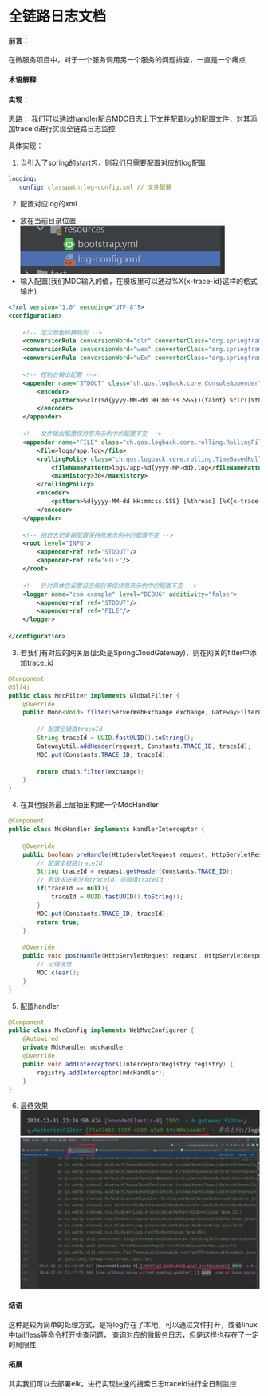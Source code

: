 # 全链路日志文档

#### 前言：
在微服务项目中，对于一个服务调用另一个服务的问题排查，一直是一个痛点

#### 术语解释


#### 实现：
思路： 我们可以通过handler配合MDC日志上下文并配置log的配置文件，对其添加traceId进行实现全链路日志监控

具体实现：
1. 当引入了spring的start包，则我们只需要配置对应的log配置
``` yaml
logging:
   config: classpath:log-config.xml // 文件配置
```
2. 配置对应log的xml
- 放在当前目录位置
![img.png](../imge/全链路日志/img.png)
- 输入配置(我们MDC输入的值，在模板里可以通过%X{x-trace-id}这样的格式输出)
```xml
<?xml version="1.0" encoding="UTF-8"?>
<configuration>

    <!-- 定义颜色转换规则 -->
    <conversionRule conversionWord="clr" converterClass="org.springframework.boot.logging.logback.ColorConverter" />
    <conversionRule conversionWord="wex" converterClass="org.springframework.boot.logging.logback.WhitespaceThrowableProxyConverter" />
    <conversionRule conversionWord="wEx" converterClass="org.springframework.boot.logging.logback.ExtendedWhitespaceThrowableProxyConverter" />

    <!-- 控制台输出配置 -->
    <appender name="STDOUT" class="ch.qos.logback.core.ConsoleAppender">
        <encoder>
            <pattern>%clr(%d{yyyy-MM-dd HH:mm:ss.SSS}){faint} %clr([%thread]){magenta} %clr(%-5level) %clr(%logger{36}){cyan} %clr([%X{x-trace-id}]) - %msg%n%wEx</pattern>
        </encoder>
    </appender>

    <!-- 文件输出配置保持原来示例中的配置不变 -->
    <appender name="FILE" class="ch.qos.logback.core.rolling.RollingFileAppender">
        <file>logs/app.log</file>
        <rollingPolicy class="ch.qos.logback.core.rolling.TimeBasedRollingPolicy">
            <fileNamePattern>logs/app-%d{yyyy-MM-dd}.log</fileNamePattern>
            <maxHistory>30</maxHistory>
        </rollingPolicy>
        <encoder>
            <pattern>%d{yyyy-MM-dd HH:mm:ss.SSS} [%thread] [%X{x-trace-id}] %-5level %logger{36} - %msg%n</pattern>
        </encoder>
    </appender>

    <!-- 根日志记录器配置保持原来示例中的配置不变 -->
    <root level="INFO">
        <appender-ref ref="STDOUT"/>
        <appender-ref ref="FILE"/>
    </root>

    <!-- 针对具体包设置日志级别等保持原来示例中的配置不变 -->
    <logger name="com.example" level="DEBUG" additivity="false">
        <appender-ref ref="STDOUT"/>
        <appender-ref ref="FILE"/>
    </logger>

</configuration>
```
3. 若我们有对应的网关层(此处是SpringCloudGateway)，则在网关的filter中添加trace_id
```java
@Component
@Slf4j
public class MdcFilter implements GlobalFilter {
    @Override
    public Mono<Void> filter(ServerWebExchange exchange, GatewayFilterChain chain) {
        
        // 配置全链路traceId
        String traceId = UUID.fastUUID().toString();
        GatewayUtil.addHeader(request, Constants.TRACE_ID, traceId);
        MDC.put(Constants.TRACE_ID, traceId);
        
        return chain.filter(exchange);
    }
}
```
4. 在其他服务最上层抽出构建一个MdcHandler
```java
@Component
public class MdcHandler implements HandlerInterceptor {

    @Override
    public boolean preHandle(HttpServletRequest request, HttpServletResponse response, Object handler) throws Exception {
        // 配置全链路traceId
        String traceId = request.getHeader(Constants.TRACE_ID);
        // 若请求进来没有traceId，则赋值traceId
        if(traceId == null){
            traceId = UUID.fastUUID().toString();
        }
        MDC.put(Constants.TRACE_ID, traceId);
        return true;
    }

    @Override
    public void postHandle(HttpServletRequest request, HttpServletResponse response, Object handler, ModelAndView modelAndView) throws Exception {
        // 记得清楚
        MDC.clear();
    }
}
```
5. 配置handler
```java
@Component
public class MvcConfig implements WebMvcConfigurer {
    @Autowired
    private MdcHandler mdcHandler;
    @Override
    public void addInterceptors(InterceptorRegistry registry) {
        registry.addInterceptor(mdcHandler);
    }
}
```
6. 最终效果
![img_1.png](../imge/全链路日志/img_1.png)
![img_2.png](../imge/全链路日志/img_2.png)

#### 结语
这种是较为简单的处理方式，是将log存在了本地，可以通过文件打开，或者linux中tail/less等命令打开排查问题，
查询对应的微服务日志，但是这样也存在了一定的局限性

#### 拓展
其实我们可以去部署elk，进行实现快速的搜索日志traceId进行全日制监控